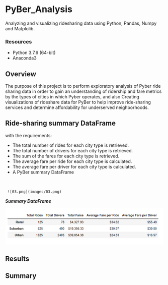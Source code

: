 # PyBer_Analysis
Analyzing and visualizing ridesharing data using Python, Pandas, Numpy and Matplolib.

### Resources

  - Python 3.7.6 (64-bit)
  - Anaconda3 

## Overview

The purpose of this project is to perform exploratory analysis of Pyber ride sharing data in order to gain an understanding of ridership and fare metrics by the types of cities in which Pyber operates, and also Creating visualizations of rideshare data for PyBer to help improve ride-sharing services and determine affordability for underserved neighborhoods.

## Ride-sharing summary DataFrame

with the requirements:
  - The total number of rides for each city type is retrieved.
  - The total number of drivers for each city type is retrieved.
  - The sum of the fares for each city type is retrieved.
  - The average fare per ride for each city type is calculated.
  - The average fare per driver for each city type is calculated.
  - A PyBer summary DataFrame
<br/>

     ![03.png](images/03.png)
    
    
    
 ***Summary DataFrame***
 
![02.png](images/02.png)
 

  
   
   
   
  
   
## 
## Results

## Summary
